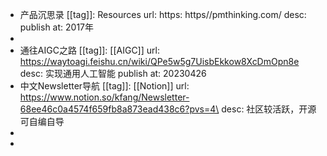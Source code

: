 - 产品沉思录
  [[tag]]: Resources
  url: https: https//pmthinking.com/ 
  desc: 
  publish at: 2017年
-
- 通往AIGC之路
  [[tag]]: [[AIGC]]
  url: https://waytoagi.feishu.cn/wiki/QPe5w5g7UisbEkkow8XcDmOpn8e
  desc: 实现通用人工智能
  publish at: 20230426
- 中文Newsletter导航
  [[tag]]: [[Notion]]
  url: https://www.notion.so/kfang/Newsletter-68ee46c0a4574f659fb8a873ead438c6?pvs=4\
  desc: 社区较活跃，开源可自编自导
-
-